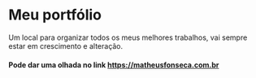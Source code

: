 # Meu portfólio
Um local para organizar todos os meus melhores trabalhos, vai sempre estar em crescimento e alteração.
#### Pode dar uma olhada no link https://matheusfonseca.com.br

